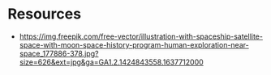 # Resources

* https://img.freepik.com/free-vector/illustration-with-spaceship-satellite-space-with-moon-space-history-program-human-exploration-near-space_177886-378.jpg?size=626&ext=jpg&ga=GA1.2.1424843558.1637712000